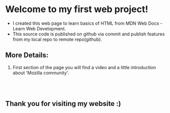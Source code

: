 # Welcome to my first web project!
- I created this web page to learn basics of HTML from MDN Web Docs - Learn Web Development.
- This source code is published on github via commit and publish features from my local repo to remote repo(github).

## More Details:
1. First section of the page you will find a video and a little introduction about 'Mozilla community'.
<br>
<br>

## Thank you for visiting my website :)
